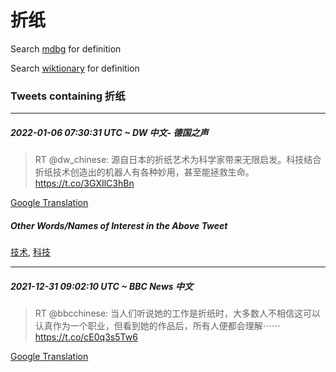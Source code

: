 # 折纸

Search [mdbg](https://www.mdbg.net/chinese/dictionary?page=worddict&wdrst=0&wdqb=折纸) for definition

Search [wiktionary](https://en.wiktionary.org/wiki/折纸) for definition

### Tweets containing 折纸

___
##### 2022-01-06 07:30:31 UTC ~ DW 中文- 德国之声
> RT @dw_chinese: 源自日本的折纸艺术为科学家带来无限启发。科技结合折纸技术创造出的机器人有各种妙用，甚至能拯救生命。 https://t.co/3GXIlC3hBn

[Google Translation](https://translate.google.com/?hi=en&tab=TT&sl=zh-CN&tl=en&op=translate&text=RT+%40dw_chinese%3A+%E6%BA%90%E8%87%AA%E6%97%A5%E6%9C%AC%E7%9A%84%E6%8A%98%E7%BA%B8%E8%89%BA%E6%9C%AF%E4%B8%BA%E7%A7%91%E5%AD%A6%E5%AE%B6%E5%B8%A6%E6%9D%A5%E6%97%A0%E9%99%90%E5%90%AF%E5%8F%91%E3%80%82%E7%A7%91%E6%8A%80%E7%BB%93%E5%90%88%E6%8A%98%E7%BA%B8%E6%8A%80%E6%9C%AF%E5%88%9B%E9%80%A0%E5%87%BA%E7%9A%84%E6%9C%BA%E5%99%A8%E4%BA%BA%E6%9C%89%E5%90%84%E7%A7%8D%E5%A6%99%E7%94%A8%EF%BC%8C%E7%94%9A%E8%87%B3%E8%83%BD%E6%8B%AF%E6%95%91%E7%94%9F%E5%91%BD%E3%80%82+https%3A%2F%2Ft.co%2F3GXIlC3hBn)
##### Other Words/Names of Interest in the Above Tweet
[技术](技术.md), [科技](科技.md)
___
##### 2021-12-31 09:02:10 UTC ~ BBC News 中文
> RT @bbcchinese: 当人们听说她的工作是折纸时，大多数人不相信这可以认真作为一个职业，但看到她的作品后，所有人便都会理解⋯⋯ https://t.co/cE0q3s5Tw6

[Google Translation](https://translate.google.com/?hi=en&tab=TT&sl=zh-CN&tl=en&op=translate&text=RT+%40bbcchinese%3A+%E5%BD%93%E4%BA%BA%E4%BB%AC%E5%90%AC%E8%AF%B4%E5%A5%B9%E7%9A%84%E5%B7%A5%E4%BD%9C%E6%98%AF%E6%8A%98%E7%BA%B8%E6%97%B6%EF%BC%8C%E5%A4%A7%E5%A4%9A%E6%95%B0%E4%BA%BA%E4%B8%8D%E7%9B%B8%E4%BF%A1%E8%BF%99%E5%8F%AF%E4%BB%A5%E8%AE%A4%E7%9C%9F%E4%BD%9C%E4%B8%BA%E4%B8%80%E4%B8%AA%E8%81%8C%E4%B8%9A%EF%BC%8C%E4%BD%86%E7%9C%8B%E5%88%B0%E5%A5%B9%E7%9A%84%E4%BD%9C%E5%93%81%E5%90%8E%EF%BC%8C%E6%89%80%E6%9C%89%E4%BA%BA%E4%BE%BF%E9%83%BD%E4%BC%9A%E7%90%86%E8%A7%A3%E2%8B%AF%E2%8B%AF+https%3A%2F%2Ft.co%2FcE0q3s5Tw6)
